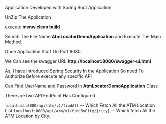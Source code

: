 Application Developed with Spring Boot Application

UnZip The Application 

execute **mvnw clean build**

Search The File Name **AtmLocatorDemoApplication** and Execute The Main Method.

Once Application Start On Port 8080

We Can see the swagger URL **http://localhost:8080/swagger-ui.html**

As, I have introduced Spring Security In the Application So need To Authorize Before execute any specific API

Can Find UserName and Password In **AtmLocatorDemoApplication** Class

There are two API EndPoint Has Configured 

`localhost:8080/api/atm/v1/findAll` -- Which Fetch All the ATM Location List
`localhost:8080/api/atm/v1/findByCity/{city}` -- Which fetch All the ATM Location by City.
